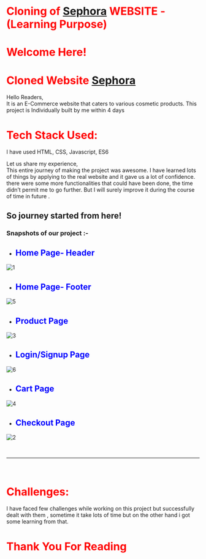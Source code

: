 # <span style="color:red"> Cloning of [Sephora](https://www.sephora.com/) WEBSITE -(Learning Purpose)</span>

# <span style="color:red"> Welcome Here!</span>

# <span style="color:red"> Cloned Website [Sephora](https://beamish-fox-ca0e7f.netlify.app/)</span>

Hello Readers,<br>
It is an E-Commerce website that caters to various cosmetic
products. This project is Individually built by me within 4 days

# <span style="color:red"> Tech Stack Used: </span>

I have used HTML, CSS, Javascript, ES6

Let us share my experience,<br>
This entire journey of making the project was awesome. I have learned lots of things by applying to the real website and it gave us a lot of confidence. there were some more functionalities that could have been done, the time didn’t permit me to go further. But I will surely improve it during the course of time in future .

## So journey started from here!

### Snapshots of our project :- 

- ## <span style="color:blue"> Home Page- Header </span>

![1](https://user-images.githubusercontent.com/107500115/199764236-02ee0c33-5145-4b88-89c2-275533114c6a.jpg)

- ## <span style="color:blue"> Home Page- Footer </span>

![5](https://user-images.githubusercontent.com/107500115/199764319-edabddba-7058-40f3-9bcf-5bf08902ce93.jpg)

- ## <span style="color:blue"> Product Page </span>

![3](https://user-images.githubusercontent.com/107500115/199764271-82cf4ff9-c628-45c6-b911-69cc103df970.jpg)
 
 - ## <span style="color:blue"> Login/Signup Page </span>
  
![6](https://user-images.githubusercontent.com/107500115/199764355-a57c197f-021a-4187-8ac5-cdf4c6c62776.jpg)

- ## <span style="color:blue"> Cart Page </span>
  
![4](https://user-images.githubusercontent.com/107500115/199764339-8895a91a-4acf-4a4c-90b5-c24fa7df2fc9.jpg)

- ## <span style="color:blue"> Checkout Page </span>
  
![2](https://user-images.githubusercontent.com/107500115/199764376-d58d50fe-776c-4794-81e9-c096f9c0459f.jpg)


<br>
 <hr>

 <br>

# <span style="color:red">Challenges: </span>
I have faced few challenges while working on this project but successfully dealt with them , sometime it take lots of time but on the other hand i got some learning from that.<br>


# <span style="color:red"> Thank You For Reading </span>
